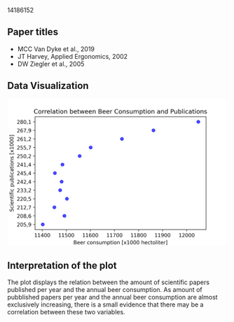 14186152

## Paper titles
- MCC Van Dyke et al., 2019
- JT Harvey, Applied Ergonomics, 2002
- DW Ziegler et al., 2005

## Data Visualization
![My Plot](scatter_correlation.png)

## Interpretation of the plot
The plot displays the relation between the amount of scientific papers published per year and the annual beer consumption. As amount of pubblished papers per year and the annual beer consumption are almost exclusively increasing, there is a small evidence that there may be a correlation between these two variables.
